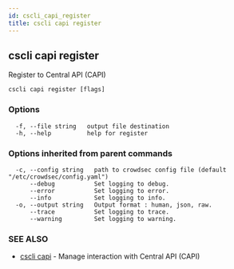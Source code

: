 ```yaml
---
id: cscli_capi_register
title: cscli capi register
---
```

## cscli capi register

Register to Central API (CAPI)

```
cscli capi register [flags]
```

### Options

```
  -f, --file string   output file destination
  -h, --help          help for register
```

### Options inherited from parent commands

```
  -c, --config string   path to crowdsec config file (default "/etc/crowdsec/config.yaml")
      --debug           Set logging to debug.
      --error           Set logging to error.
      --info            Set logging to info.
  -o, --output string   Output format : human, json, raw.
      --trace           Set logging to trace.
      --warning         Set logging to warning.
```

### SEE ALSO

* [cscli capi](/cscli/cscli_capi.md)	 - Manage interaction with Central API (CAPI)

